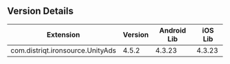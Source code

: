 ## Version Details

| Extension | Version | Android Lib | iOS Lib |
| --- | --- | --- | --- |
| com.distriqt.ironsource.UnityAds | 4.5.2 | 4.3.23 | 4.3.23 |
